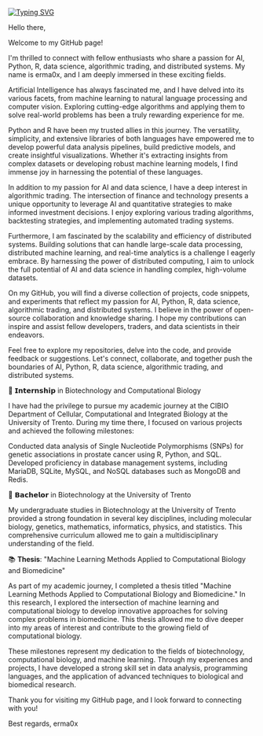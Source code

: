 [![Typing SVG](https://readme-typing-svg.herokuapp.com?color=%2336BCF7&center=true&vCenter=true&width=800&lines=Welcome+to+my+software+archive;Python;Machine+Learning;Data+Science;Financial+Markets;Algorithms)](https://git.io/typing-svg)


<p align="center"> 
</p>
Hello there,

Welcome to my GitHub page!

I'm thrilled to connect with fellow enthusiasts who share a passion for AI, Python, R, data science, algorithmic trading, and distributed systems. My name is erma0x, and I am deeply immersed in these exciting fields.

Artificial Intelligence has always fascinated me, and I have delved into its various facets, from machine learning to natural language processing and computer vision. Exploring cutting-edge algorithms and applying them to solve real-world problems has been a truly rewarding experience for me.

Python and R have been my trusted allies in this journey. The versatility, simplicity, and extensive libraries of both languages have empowered me to develop powerful data analysis pipelines, build predictive models, and create insightful visualizations. Whether it's extracting insights from complex datasets or developing robust machine learning models, I find immense joy in harnessing the potential of these languages.

In addition to my passion for AI and data science, I have a deep interest in algorithmic trading. The intersection of finance and technology presents a unique opportunity to leverage AI and quantitative strategies to make informed investment decisions. I enjoy exploring various trading algorithms, backtesting strategies, and implementing automated trading systems.

Furthermore, I am fascinated by the scalability and efficiency of distributed systems. Building solutions that can handle large-scale data processing, distributed machine learning, and real-time analytics is a challenge I eagerly embrace. By harnessing the power of distributed computing, I aim to unlock the full potential of AI and data science in handling complex, high-volume datasets.

On my GitHub, you will find a diverse collection of projects, code snippets, and experiments that reflect my passion for AI, Python, R, data science, algorithmic trading, and distributed systems. I believe in the power of open-source collaboration and knowledge sharing. I hope my contributions can inspire and assist fellow developers, traders, and data scientists in their endeavors.

Feel free to explore my repositories, delve into the code, and provide feedback or suggestions. Let's connect, collaborate, and together push the boundaries of AI, Python, R, data science, algorithmic trading, and distributed systems.

🧬 𝗜𝗻𝘁𝗲𝗿𝗻𝘀𝗵𝗶𝗽 in Biotechnology and Computational Biology

I have had the privilege to pursue my academic journey at the CIBIO Department of Cellular, Computational and Integrated Biology at the University of Trento. During my time there, I focused on various projects and achieved the following milestones:

Conducted data analysis of Single Nucleotide Polymorphisms (SNPs) for genetic associations in prostate cancer using R, Python, and SQL.
Developed proficiency in database management systems, including MariaDB, SQLite, MySQL, and NoSQL databases such as MongoDB and Redis.

🦠 𝗕𝗮𝗰𝗵𝗲𝗹𝗼𝗿 in Biotechnology at the University of Trento

My undergraduate studies in Biotechnology at the University of Trento provided a strong foundation in several key disciplines, including molecular biology, genetics, mathematics, informatics, physics, and statistics. This comprehensive curriculum allowed me to gain a multidisciplinary understanding of the field.

📚 **Thesis**: "Machine Learning Methods Applied to Computational Biology and Biomedicine"

As part of my academic journey, I completed a thesis titled "Machine Learning Methods Applied to Computational Biology and Biomedicine." In this research, I explored the intersection of machine learning and computational biology to develop innovative approaches for solving complex problems in biomedicine. This thesis allowed me to dive deeper into my areas of interest and contribute to the growing field of computational biology.

These milestones represent my dedication to the fields of biotechnology, computational biology, and machine learning. Through my experiences and projects, I have developed a strong skill set in data analysis, programming languages, and the application of advanced techniques to biological and biomedical research.

Thank you for visiting my GitHub page, and I look forward to connecting with you!

Best regards,
erma0x


